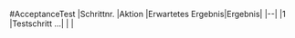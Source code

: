 #AcceptanceTest
|Schrittnr.              |Aktion         |Erwartetes Ergebnis|Ergebnis|
|--|
|1  |Testschritt ...|  | |